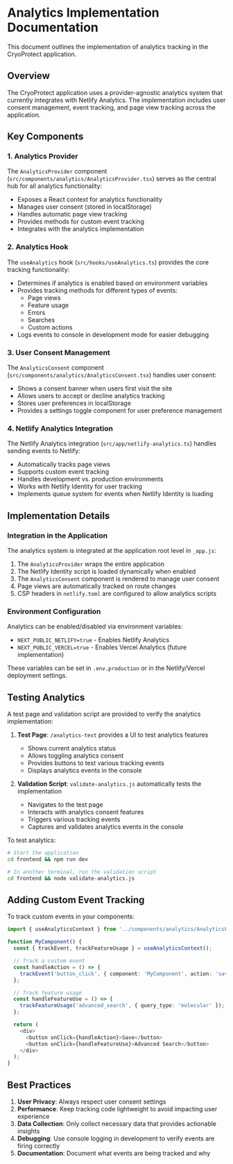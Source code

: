 # Analytics Implementation Documentation

This document outlines the implementation of analytics tracking in the CryoProtect application.

## Overview

The CryoProtect application uses a provider-agnostic analytics system that currently integrates with Netlify Analytics. The implementation includes user consent management, event tracking, and page view tracking across the application.

## Key Components

### 1. Analytics Provider

The `AnalyticsProvider` component (`src/components/analytics/AnalyticsProvider.tsx`) serves as the central hub for all analytics functionality:

- Exposes a React context for analytics functionality
- Manages user consent (stored in localStorage)
- Handles automatic page view tracking
- Provides methods for custom event tracking
- Integrates with the analytics implementation

### 2. Analytics Hook

The `useAnalytics` hook (`src/hooks/useAnalytics.ts`) provides the core tracking functionality:

- Determines if analytics is enabled based on environment variables
- Provides tracking methods for different types of events:
  - Page views
  - Feature usage
  - Errors
  - Searches
  - Custom actions
- Logs events to console in development mode for easier debugging

### 3. User Consent Management

The `AnalyticsConsent` component (`src/components/analytics/AnalyticsConsent.tsx`) handles user consent:

- Shows a consent banner when users first visit the site
- Allows users to accept or decline analytics tracking
- Stores user preferences in localStorage
- Provides a settings toggle component for user preference management

### 4. Netlify Analytics Integration

The Netlify Analytics integration (`src/app/netlify-analytics.ts`) handles sending events to Netlify:

- Automatically tracks page views
- Supports custom event tracking
- Handles development vs. production environments
- Works with Netlify Identity for user tracking
- Implements queue system for events when Netlify Identity is loading

## Implementation Details

### Integration in the Application

The analytics system is integrated at the application root level in `_app.js`:

1. The `AnalyticsProvider` wraps the entire application
2. The Netlify Identity script is loaded dynamically when enabled
3. The `AnalyticsConsent` component is rendered to manage user consent
4. Page views are automatically tracked on route changes
5. CSP headers in `netlify.toml` are configured to allow analytics scripts

### Environment Configuration

Analytics can be enabled/disabled via environment variables:

- `NEXT_PUBLIC_NETLIFY=true` - Enables Netlify Analytics
- `NEXT_PUBLIC_VERCEL=true` - Enables Vercel Analytics (future implementation)

These variables can be set in `.env.production` or in the Netlify/Vercel deployment settings.

## Testing Analytics

A test page and validation script are provided to verify the analytics implementation:

1. **Test Page**: `/analytics-test` provides a UI to test analytics features
   - Shows current analytics status
   - Allows toggling analytics consent
   - Provides buttons to test various tracking events
   - Displays analytics events in the console

2. **Validation Script**: `validate-analytics.js` automatically tests the implementation
   - Navigates to the test page
   - Interacts with analytics consent features
   - Triggers various tracking events
   - Captures and validates analytics events in the console

To test analytics:

```bash
# Start the application
cd frontend && npm run dev

# In another terminal, run the validation script
cd frontend && node validate-analytics.js
```

## Adding Custom Event Tracking

To track custom events in your components:

```typescript
import { useAnalyticsContext } from '../components/analytics/AnalyticsProvider';

function MyComponent() {
  const { trackEvent, trackFeatureUsage } = useAnalyticsContext();

  // Track a custom event
  const handleAction = () => {
    trackEvent('button_click', { component: 'MyComponent', action: 'save' });
  };

  // Track feature usage
  const handleFeatureUse = () => {
    trackFeatureUsage('advanced_search', { query_type: 'molecular' });
  };

  return (
    <div>
      <button onClick={handleAction}>Save</button>
      <button onClick={handleFeatureUse}>Advanced Search</button>
    </div>
  );
}
```

## Best Practices

1. **User Privacy**: Always respect user consent settings
2. **Performance**: Keep tracking code lightweight to avoid impacting user experience
3. **Data Collection**: Only collect necessary data that provides actionable insights
4. **Debugging**: Use console logging in development to verify events are firing correctly
5. **Documentation**: Document what events are being tracked and why
